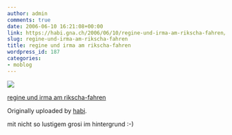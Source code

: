 ```yaml
---
author: admin
comments: true
date: 2006-06-10 16:21:08+00:00
link: https://habi.gna.ch/2006/06/10/regine-und-irma-am-rikscha-fahren/
slug: regine-und-irma-am-rikscha-fahren
title: regine und irma am rikscha-fahren
wordpress_id: 187
categories:
- moblog
---
```



 [![](https://static.flickr.com/65/165093147_6296035151_m.jpg)](https://www.flickr.com/photos/habi/165093147/)
   

 
  [regine und irma am rikscha-fahren](https://www.flickr.com/photos/habi/165093147/)
    

  Originally uploaded by [habi](https://www.flickr.com/people/habi/).
 



mit nicht so lustigem grosi im hintergrund :-)
  

